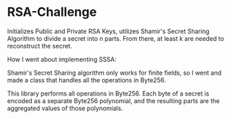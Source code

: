 # RSA-Challenge
Initializes Public and Private RSA Keys, utilizes Shamir's Secret Sharing Algorithm to divide a secret into n parts. From there, at least k are needed to reconstruct the secret. 

How I went about implementing SSSA: 

Shamir's Secret Sharing algorithm only works for finite fields, so I went and made a class that handles all the operations in Byte256. 


This library performs all operations in Byte256. Each byte of a secret is encoded as a separate Byte256 polynomial, and the resulting parts are the aggregated values of those polynomials.





